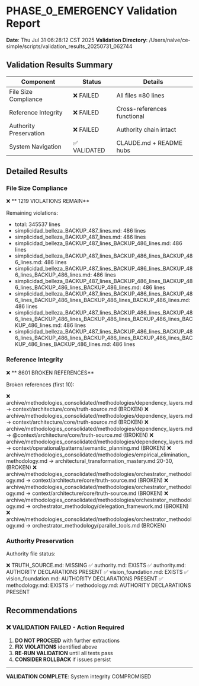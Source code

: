 # PHASE_0_EMERGENCY Validation Report

**Date**: Thu Jul 31 06:28:12 CST 2025
**Validation Directory**: /Users/nalve/ce-simple/scripts/validation_results_20250731_062744

## Validation Results Summary

| Component | Status | Details |
|-----------|--------|---------|
| File Size Compliance | ❌ FAILED | All files ≤80 lines |
| Reference Integrity | ❌ FAILED | Cross-references functional |
| Authority Preservation | ❌ FAILED | Authority chain intact |
| System Navigation | ✅ VALIDATED | CLAUDE.md + README hubs |

## Detailed Results

### File Size Compliance
❌ **    1219 VIOLATIONS REMAIN**

Remaining violations:
- total: 345537 lines
- simplicidad_belleza_BACKUP_487_lines.md: 486 lines
- simplicidad_belleza_BACKUP_487_lines.md: 486 lines
- simplicidad_belleza_BACKUP_487_lines_BACKUP_486_lines.md: 486 lines
- simplicidad_belleza_BACKUP_487_lines_BACKUP_486_lines_BACKUP_486_lines.md: 486 lines
- simplicidad_belleza_BACKUP_487_lines_BACKUP_486_lines_BACKUP_486_lines_BACKUP_486_lines.md: 486 lines
- simplicidad_belleza_BACKUP_487_lines_BACKUP_486_lines_BACKUP_486_lines_BACKUP_486_lines_BACKUP_486_lines.md: 486 lines
- simplicidad_belleza_BACKUP_487_lines_BACKUP_486_lines_BACKUP_486_lines_BACKUP_486_lines_BACKUP_486_lines_BACKUP_486_lines.md: 486 lines
- simplicidad_belleza_BACKUP_487_lines_BACKUP_486_lines_BACKUP_486_lines_BACKUP_486_lines_BACKUP_486_lines_BACKUP_486_lines_BACKUP_486_lines.md: 486 lines
- simplicidad_belleza_BACKUP_487_lines_BACKUP_486_lines_BACKUP_486_lines_BACKUP_486_lines_BACKUP_486_lines_BACKUP_486_lines_BACKUP_486_lines_BACKUP_486_lines.md: 486 lines

### Reference Integrity
❌ **    8601 BROKEN REFERENCES**

Broken references (first 10):

❌ archive/methodologies_consolidated/methodologies/dependency_layers.md → context/architecture/core/truth-source.md (BROKEN)
❌ archive/methodologies_consolidated/methodologies/dependency_layers.md → context/architecture/core/truth-source.md (BROKEN)
❌ archive/methodologies_consolidated/methodologies/dependency_layers.md → @context/architecture/core/truth-source.md (BROKEN)
❌ archive/methodologies_consolidated/methodologies/dependency_layers.md → context/operational/patterns/semantic_planning.md (BROKEN)
❌ archive/methodologies_consolidated/methodologies/empirical_elimination_methodology.md → architectural_transformation_mastery.md:20-30, (BROKEN)
❌ archive/methodologies_consolidated/methodologies/orchestrator_methodology.md → context/architecture/core/truth-source.md (BROKEN)
❌ archive/methodologies_consolidated/methodologies/orchestrator_methodology.md → context/architecture/core/truth-source.md (BROKEN)
❌ archive/methodologies_consolidated/methodologies/orchestrator_methodology.md → orchestrator_methodology/delegation_framework.md (BROKEN)
❌ archive/methodologies_consolidated/methodologies/orchestrator_methodology.md → orchestrator_methodology/parallel_tools.md (BROKEN)

### Authority Preservation
Authority file status:

❌ TRUTH_SOURCE.md: MISSING
✅ authority.md: EXISTS
✅ authority.md: AUTHORITY DECLARATIONS PRESENT
✅ vision_foundation.md: EXISTS
✅ vision_foundation.md: AUTHORITY DECLARATIONS PRESENT
✅ methodology.md: EXISTS
✅ methodology.md: AUTHORITY DECLARATIONS PRESENT

## Recommendations

### ❌ VALIDATION FAILED - Action Required
1. **DO NOT PROCEED** with further extractions
2. **FIX VIOLATIONS** identified above
3. **RE-RUN VALIDATION** until all tests pass
4. **CONSIDER ROLLBACK** if issues persist

---
**VALIDATION COMPLETE**: System integrity COMPROMISED
